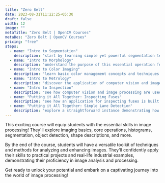 ```yaml
---
title: "Zero Belt"
date: 2023-08-31T11:22:25+05:30
draft: false
width: 12
image: ""
metaTitle: "Zero Belt | OpenCV Courses"
metaDes: "Zero Belt | OpenCV Courses"
pricing: "free"
steps:
  - name: "Intro to Segmentation"
    description: "start by learning simple yet powerful segmentation techniques as the initial step in processing images."
  - name: "Intro to Morphology"
    description: "understand the purpose of this essential operation for image processing."
  - name: "Intro to Color Imaging"
    description: "learn basic color management concepts and techniques for processing color images."
  - name: "Intro to Metrology"
    description: "discover the application of computer vision and image processing in achieving accurate measurements and characterization."
  - name: "Intro to Inspection"
    description: "see how computer vision and image processing are used for inspection in manufacturing."
  - name: "Putting it All Together: Inspecting Fuses"
    description: "see how an application for inspecting fuses is built using concepts from previous videos."
  - name: "Putting it All Together: Simple Lane Detection"
    description: "explore a straightforward instance demonstrating how lane detection might function, drawing on principles introduced from previous videos."
---
```


This exciting course will equip students with the essential skills
in image processing! They'll explore imaging basics, core
operations, histograms, segmentation, object detection, shape
descriptions, and more.

By the end of the course, students will have a versatile toolkit of
techniques and methods for analyzing and enhancing images. They'll
confidently apply their skills to practical projects and real-life
industrial examples, demonstrating their proficiency in image
analysis and processing.

Get ready to unlock your potential and embark on a captivating
journey into the world of image processing!
